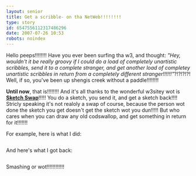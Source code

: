 ```yaml
---
layout: senior
title: Get a scribble- on tha NetWeb!!!!!!!!
type: story
id: 6547556112317486296
date: 2007-07-26 10:53
robots: noindex
---
```

<p>Hello peeps!!!!!!!! Have you ever been surfing tha w3, and thought: <em>"Hey, wouldn't it be really groovy if I could do a load of completely unartistic scribbles, send it to a complete stranger, and get another load of completey unartistic scribbles in return from a completely different stranger!!!!!!"</em>?!?!?!?! Well, if so, you've been up shengis creek without a paddle!!!!!!!!</p><p><strong>Until now</strong>, that is!!!!!!!! And it's all thanks to the wonderful w3sitey wot is <strong><a href="http://www.sketchswap.com/" title="A bitty like Noel Edmonds Multicoloured Swap Shop- without Nole Edmonds!!!!!!!!!!!!">Sketch Swap</a></strong>!!!!! You do a sketch, you send it, and get a sketch back!!!! Stricly speaking it's not realoly a swap of course, because the person wot done the sketch you get doesn't get the sketch wot you dun!!!!! But who cares when you can draw any old codswallop, and get something in return for it!!!!!!!</p><p>For example, here is what I did:</p><p><a href="http://bp0.blogger.com/_Ttd9ZZjOzDY/RqhxqECCP9I/AAAAAAAAAAM/92uW17s_HgM/s1600-h/sketch.01.gif" onblur="try {parent.deselectBloggerImageGracefully();} catch(e) {}"><img alt="" border="0" id="BLOGGER_PHOTO_ID_5091444346193067986" src="http://bp0.blogger.com/_Ttd9ZZjOzDY/RqhxqECCP9I/AAAAAAAAAAM/92uW17s_HgM/s320/sketch.01.gif" style="display:block; margin:0px auto 10px; text-align:center;cursor:pointer; cursor:hand;"/></a></p><p>And here's what I got back:</p><p><a href="http://bp1.blogger.com/_Ttd9ZZjOzDY/RqhxqUCCP-I/AAAAAAAAAAU/iY7mlaDv744/s1600-h/sketch.02.gif" onblur="try {parent.deselectBloggerImageGracefully();} catch(e) {}"><img alt="" border="0" id="BLOGGER_PHOTO_ID_5091444350488035298" src="http://bp1.blogger.com/_Ttd9ZZjOzDY/RqhxqUCCP-I/AAAAAAAAAAU/iY7mlaDv744/s320/sketch.02.gif" style="display:block; margin:0px auto 10px; text-align:center;cursor:pointer; cursor:hand;"/></a></p><p>Smashing or wot!!!!!!!!!!!!</p>